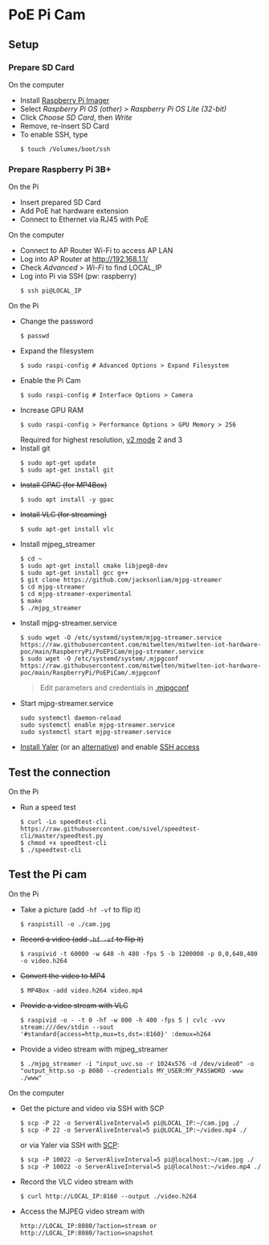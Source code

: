 # PoE Pi Cam
## Setup
### Prepare SD Card
On the computer
- Install [Raspberry Pi Imager](https://www.raspberrypi.org/software/)
- Select _Raspberry Pi OS (other)_ > _Raspberry Pi OS Lite (32-bit)_
- Click _Choose SD Card_, then _Write_
- Remove, re-insert SD Card
- To enable SSH, type
    ```
    $ touch /Volumes/boot/ssh
    ```

### Prepare Raspberry Pi 3B+
On the Pi
- Insert prepared SD Card
- Add PoE hat hardware extension
- Connect to Ethernet via RJ45 with PoE

On the computer
- Connect to AP Router Wi-Fi to access AP LAN
- Log into AP Router at http://192.168.1.1/ 
- Check _Advanced_ > _Wi-Fi_ to find LOCAL_IP
- Log into Pi via SSH (pw: raspberry)
    ```
    $ ssh pi@LOCAL_IP
    ```

On the Pi
- Change the password
    ```
    $ passwd
    ```
- Expand the filesystem
    ```
    $ sudo raspi-config # Advanced Options > Expand Filesystem
    ```
- Enable the Pi Cam
    ```
    $ sudo raspi-config # Interface Options > Camera
    ```
- Increase GPU RAM
    ```
    $ sudo raspi-config > Performance Options > GPU Memory > 256
    ```
    Required for highest resolution, [v2 mode](https://picamera.readthedocs.io/en/latest/fov.html#sensor-modes) 2 and 3
- Install git
    ```
    $ sudo apt-get update
    $ sudo apt-get install git
    ```
- <s>Install GPAC (for MP4Box)</s>
    ```
    $ sudo apt install -y gpac
    ```
- <s>Install VLC (for streaming)</s>
    ```
    $ sudo apt-get install vlc
    ```
- Install mjpeg_streamer
    ```
    $ cd ~
    $ sudo apt-get install cmake libjpeg8-dev
    $ sudo apt-get install gcc g++
    $ git clone https://github.com/jacksonliam/mjpg-streamer
    $ cd mjpg-streamer
    $ cd mjpg-streamer-experimental
    $ make
    $ ./mjpg_streamer
    ```
- Install mjpg-streamer.service
    ```
    $ sudo wget -O /etc/systemd/system/mjpg-streamer.service https://raw.githubusercontent.com/mitwelten/mitwelten-iot-hardware-poc/main/RaspberryPi/PoEPiCam/mjpg-streamer.service
    $ sudo wget -O /etc/systemd/system/.mjpgconf https://raw.githubusercontent.com/mitwelten/mitwelten-iot-hardware-poc/main/RaspberryPi/PoEPiCam/.mjpgconf
    ```
    > Edit parameters and credentials in [.mjpgconf](.mjpgconf)
- Start mjpg-streamer.service
    ```
    sudo systemctl daemon-reload
    sudo systemctl enable mjpg-streamer.service
    sudo systemctl start mjpg-streamer.service
    ```    
- [Install Yaler](https://yaler.net/raspberrypi) (or an [alternative](https://alternativeto.net/software/yaler/)) and enable [SSH access](https://yaler.net/raspberrypi#SSH)

## Test the connection
On the Pi
- Run a speed test
    ```
    $ curl -Lo speedtest-cli https://raw.githubusercontent.com/sivel/speedtest-cli/master/speedtest.py
    $ chmod +x speedtest-cli
    $ ./speedtest-cli
    ```

## Test the Pi cam
On the Pi
- Take a picture (add `-hf -vf` to flip it)
    ```
    $ raspistill -o ./cam.jpg
    ```
- <s>Record a video (add `-hf -vf` to flip it)</s>
    ```
    $ raspivid -t 60000 -w 640 -h 480 -fps 5 -b 1200000 -p 0,0,640,480 -o video.h264
    ```
- <s>Convert the video to MP4</s>
    ```
    $ MP4Box -add video.h264 video.mp4
    ```
- <s>Provide a video stream with VLC</s>
    ```
    $ raspivid -o - -t 0 -hf -w 800 -h 400 -fps 5 | cvlc -vvv stream:///dev/stdin --sout '#standard{access=http,mux=ts,dst=:8160}' :demux=h264
    ```
- Provide a video stream with mjpeg_streamer
    ```
    $ ./mjpg_streamer -i "input_uvc.so -r 1024x576 -d /dev/video0" -o "output_http.so -p 8080 --credentials MY_USER:MY_PASSWORD -www ./www"
    ```
On the computer
- Get the picture and video via SSH with SCP
    ```
    $ scp -P 22 -o ServerAliveInterval=5 pi@LOCAL_IP:~/cam.jpg ./
    $ scp -P 22 -o ServerAliveInterval=5 pi@LOCAL_IP:~/video.mp4 ./
    ```
    or via Yaler via SSH with [SCP](https://yaler.net/scp):
    ```
    $ scp -P 10022 -o ServerAliveInterval=5 pi@localhost:~/cam.jpg ./
    $ scp -P 10022 -o ServerAliveInterval=5 pi@localhost:~/video.mp4 ./
    ```
- Record the VLC video stream with
    ```
    $ curl http://LOCAL_IP:8160 --output ./video.h264
    ```
- Access the MJPEG video stream with
    ```
    http://LOCAL_IP:8080/?action=stream or
    http://LOCAL_IP:8080/?action=snapshot
    ```

